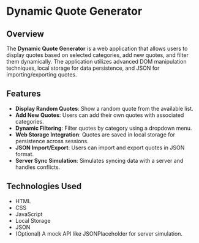 # Dynamic Quote Generator

## Overview
The **Dynamic Quote Generator** is a web application that allows users to display quotes based on selected categories, add new quotes, and filter them dynamically. The application utilizes advanced DOM manipulation techniques, local storage for data persistence, and JSON for importing/exporting quotes.

## Features
- **Display Random Quotes**: Show a random quote from the available list.
- **Add New Quotes**: Users can add their own quotes with associated categories.
- **Dynamic Filtering**: Filter quotes by category using a dropdown menu.
- **Web Storage Integration**: Quotes are saved in local storage for persistence across sessions.
- **JSON Import/Export**: Users can import and export quotes in JSON format.
- **Server Sync Simulation**: Simulates syncing data with a server and handles conflicts.

## Technologies Used
- HTML
- CSS
- JavaScript
- Local Storage
- JSON
- (Optional) A mock API like JSONPlaceholder for server simulation.